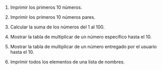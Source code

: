 1. Imprimir los primeros 10 números.
2. Imprimir los primeros 10 números pares.
3. Calcular la suma de los números del 1 al 100.
4. Mostrar la tabla de multiplicar de un número específico hasta el 10.
5. Mostrar la tabla de multiplicar de un número entregado por el usuario hasta el 10.

6. Imprimir todos los elementos de una lista de nombres.
